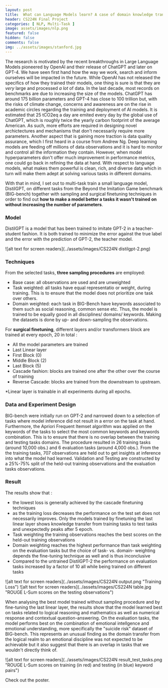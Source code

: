 ```yaml
---
layout: post
title:  What can Language Models learn? A case of domain knowledge transfer
header: CS224N Final Project 
categories: [ NLP, Multi-Task ]
image: assets/images/nlp.png
featured: false
hidden: false
comments: false
img: ../assets/images/stanford.jpg
---
```


The research is motivated by the recent breakthroughs in Large Language Models pioneered by OpenAI and their release of ChatGPT and later on GPT-4. We have seen first hand how the way we work, search and inform ourselves will be impacted in the future. While OpenAI has not released the specifics of how they trained their models, one thing is sure is that they are *very* large and processed *a lot* of data. In the last decade, most records on benchmarks are due to increasing the size of the models. ChatGPT has around 175 billion parameters and GPT-4 has close to 100 trillion but, with the risks of climate change, concerns and awareness are on the rise in academic circles regarding the training and deployment of AI models. It is estimated that 25 tCO2eq a day are emited every day by the global use of ChatGPT, which is roughly twice the yearly carbon footprint of the average American. As such, more efforts are required in designing novel archictectures and mechanisms that don't necessarily require more parameters. Another aspect that is gaining more traction is data quality assurance, which I first heard in a course from Andrew Ng. Deep learning models are feeding off millions of data observations and it is hard to monitor and control all the information they contain. However, when model hyperparameters don't  offer much improvement in performance metrics, one could go back in refining the data at hand. With respect to language models, what makes them powerful is clean, rich, and diverse data which in turn will make them adept at solving various tasks in different domains. 

With that in mind, I set out to multi-task train a small language model, DistilGPT, on different tasks from the Beyond the Imitation Game benchmark (BIG-bench) together with sampling and surgical finetuning techniques in order to find out **how to make a model better a tasks it wasn't trained on without increasing the number of parameters**. 

###  Model 
DistilGPT is a model that has been trained to imitate GPT-2 in a teacher-student fashion. It is both trained to minimize the error against the true label and the error with the prediction of GPT-2, the teacher model.

![alt text for screen readers](../assets/images/CS224N distilgpt-2.png)

### Techniques
From the selected tasks, **three sampling procedures** are employed: 
- Base case: all observations are used and are unweighted 
- Task weighted: all tasks have equal representatio or weight, during training. This is to ensure that the model does not prioritize one task over others. 
- Domain weighted: each task in BIG-Bench have keywords associated to them such as social reasoning, common sense etc. Thus, the model is trained to be equally good in all disciplines/ domains/ keywords.
Making the datasets is done by up- and down-sampling the observations. 

For **surgical finetuning**, different layers and/or transformers block are trained at every epoch, 20 in total :
- All the model parameters are trained 
- Last Linear layer
- First Block (0)
- Middle Block (2)
- Last Block (5)
- Cascade fashion: blocks are trained one after the other over the course of training 
- Reverse Cascade: blocks are trained from the downstream to upstream. 

*Linear layer is trainable in all experiments during all epochs.

### Data and Experiment Design 
BIG-bench were initially run on GPT-2 and narrowed down to a selection of tasks where model inference did not result in a error on the task at hand. Furthermore, the Apriori Frequent Itemset algorithm was applied on the keywords of the tasks to select the most common keywords and keywords combination. This is to ensure that there is no overlap between the training and testing tasks domains. The procedure resulted in 26 training tasks (around 10,000 obs.) and 6 evaluation tasks (around 4,000 obs.). From the the training tasks, 707 observations are held out to get insights at inference into what the model had learned. Validation and Testing are constructed by a 25%-75% split of the held-out training observations and the evaluation tasks observations. 

### Result
The results show that :
- the lowest loss is generally achieved by the cascade finetuning techniques 
- as the training loss decreases the performance on the test set does not necessarily improves. Only the models trained by finetuning the last linear layer shows knowledge transfer from training tasks to test tasks and unexpectedly peaks after 5 epoch. 
- Task weighting the training observations reaches the best scores on the held-out training observations
- Domain weighting reaches the highest performance than task weighting on the evaluation tasks but the choice of task- vs. domain- weighting depends the fine-tuning technique as well and is thus inconclusive
- Compared to the untrained DistilGPT-2 the performance on evaluation tasks increased by a factor of 10 all while being trained on different tasks

![alt text for screen readers](../assets/images/CS224N output.png "Training Loss")
![alt text for screen readers](../assets/images/CS224N table.jpg "ROUGE L-Sum scores on the testing observations")

When analysing the best model trained without sampling procedure and by fine-tuning the last linear layer, the results show that the model learned best on tasks related to logical reasoning and mathematics as well as numerical response and contextual question-answering. On the evaluation tasks, the model performs best on the combination of emotional intellgence and emotional understanding, more specifically the "suicide risk" dataset of BIG-bench. This represents an unusual finding as the domain transfer from the logical realm to an emotional discipline was not expected to be achievable but it also suggest that there is an overlap in tasks that we wouldn't directly think of. 

![alt text for screen readers](../assets/images/CS224N result_test_tasks.png "ROUGE L-Sum scores on training (in red) and testing (in blue) keyword pairs")


Check out the poster. 

<div style="margin-left:-0px">
<object data="../assets/images/Project Poster.pdf" type="application/pdf" width="750px" height="500px">
</object>
</div>
